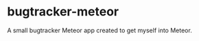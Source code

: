 bugtracker-meteor
=================

A small bugtracker Meteor app created to get myself into Meteor.
